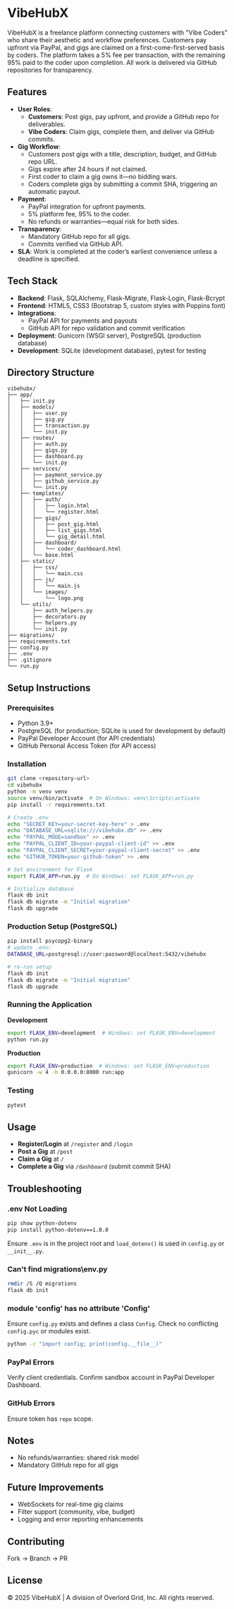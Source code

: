
# VibeHubX

VibeHubX is a freelance platform connecting customers with "Vibe Coders" who share their aesthetic and workflow preferences. Customers pay upfront via PayPal, and gigs are claimed on a first-come-first-served basis by coders. The platform takes a 5% fee per transaction, with the remaining 95% paid to the coder upon completion. All work is delivered via GitHub repositories for transparency.

## Features

- **User Roles**:
  - **Customers**: Post gigs, pay upfront, and provide a GitHub repo for deliverables.
  - **Vibe Coders**: Claim gigs, complete them, and deliver via GitHub commits.
- **Gig Workflow**:
  - Customers post gigs with a title, description, budget, and GitHub repo URL.
  - Gigs expire after 24 hours if not claimed.
  - First coder to claim a gig owns it—no bidding wars.
  - Coders complete gigs by submitting a commit SHA, triggering an automatic payout.
- **Payment**:
  - PayPal integration for upfront payments.
  - 5% platform fee, 95% to the coder.
  - No refunds or warranties—equal risk for both sides.
- **Transparency**:
  - Mandatory GitHub repo for all gigs.
  - Commits verified via GitHub API.
- **SLA**: Work is completed at the coder’s earliest convenience unless a deadline is specified.

## Tech Stack

- **Backend**: Flask, SQLAlchemy, Flask-Migrate, Flask-Login, Flask-Bcrypt
- **Frontend**: HTML5, CSS3 (Bootstrap 5, custom styles with Poppins font)
- **Integrations**:
  - PayPal API for payments and payouts
  - GitHub API for repo validation and commit verification
- **Deployment**: Gunicorn (WSGI server), PostgreSQL (production database)
- **Development**: SQLite (development database), pytest for testing

## Directory Structure

```
vibehubx/
├── app/
│   ├── init.py
│   ├── models/
│   │   ├── user.py
│   │   ├── gig.py
│   │   ├── transaction.py
│   │   └── init.py
│   ├── routes/
│   │   ├── auth.py
│   │   ├── gigs.py
│   │   ├── dashboard.py
│   │   └── init.py
│   ├── services/
│   │   ├── payment_service.py
│   │   ├── github_service.py
│   │   └── init.py
│   ├── templates/
│   │   ├── auth/
│   │   │   ├── login.html
│   │   │   └── register.html
│   │   ├── gigs/
│   │   │   ├── post_gig.html
│   │   │   ├── list_gigs.html
│   │   │   └── gig_detail.html
│   │   ├── dashboard/
│   │   │   └── coder_dashboard.html
│   │   └── base.html
│   ├── static/
│   │   ├── css/
│   │   │   └── main.css
│   │   ├── js/
│   │   │   └── main.js
│   │   └── images/
│   │       └── logo.png
│   └── utils/
│       ├── auth_helpers.py
│       ├── decorators.py
│       ├── helpers.py
│       └── init.py
├── migrations/
├── requirements.txt
├── config.py
├── .env
├── .gitignore
└── run.py
```

## Setup Instructions

### Prerequisites

- Python 3.9+
- PostgreSQL (for production; SQLite is used for development by default)
- PayPal Developer Account (for API credentials)
- GitHub Personal Access Token (for API access)

### Installation

```bash
git clone <repository-url>
cd vibehubx
python -m venv venv
source venv/bin/activate  # On Windows: venv\Scripts\activate
pip install -r requirements.txt

# Create .env
echo "SECRET_KEY=your-secret-key-here" > .env
echo "DATABASE_URL=sqlite:///vibehubx.db" >> .env
echo "PAYPAL_MODE=sandbox" >> .env
echo "PAYPAL_CLIENT_ID=your-paypal-client-id" >> .env
echo "PAYPAL_CLIENT_SECRET=your-paypal-client-secret" >> .env
echo "GITHUB_TOKEN=your-github-token" >> .env

# Set environment for Flask
export FLASK_APP=run.py  # On Windows: set FLASK_APP=run.py

# Initialize database
flask db init
flask db migrate -m "Initial migration"
flask db upgrade
```

### Production Setup (PostgreSQL)

```bash
pip install psycopg2-binary
# update .env:
DATABASE_URL=postgresql://user:password@localhost:5432/vibehubx

# re-run setup
flask db init
flask db migrate -m "Initial migration"
flask db upgrade
```

### Running the Application

**Development**
```bash
export FLASK_ENV=development  # Windows: set FLASK_ENV=development
python run.py
```

**Production**
```bash
export FLASK_ENV=production  # Windows: set FLASK_ENV=production
gunicorn -w 4 -b 0.0.0.0:8000 run:app
```

### Testing

```bash
pytest
```

## Usage

- **Register/Login** at `/register` and `/login`
- **Post a Gig** at `/post`
- **Claim a Gig** at `/`
- **Complete a Gig** via `/dashboard` (submit commit SHA)

## Troubleshooting

### .env Not Loading

```bash
pip show python-dotenv
pip install python-dotenv==1.0.0
```

Ensure `.env` is in the project root and `load_dotenv()` is used in `config.py` or `__init__.py`.

### Can't find migrations\env.py

```bash
rmdir /S /Q migrations
flask db init
```

### module 'config' has no attribute 'Config'

Ensure `config.py` exists and defines a class `Config`. Check no conflicting `config.pyc` or modules exist.

```bash
python -c "import config; print(config.__file__)"
```

### PayPal Errors

Verify client credentials. Confirm sandbox account in PayPal Developer Dashboard.

### GitHub Errors

Ensure token has `repo` scope.

## Notes

- No refunds/warranties: shared risk model
- Mandatory GitHub repo for all gigs

## Future Improvements

- WebSockets for real-time gig claims
- Filter support (community, vibe, budget)
- Logging and error reporting enhancements

## Contributing

Fork → Branch → PR

## License

© 2025 VibeHubX | A division of Overlord Grid, Inc. All rights reserved.
